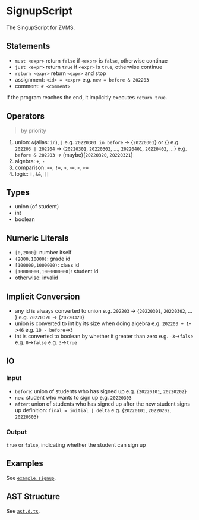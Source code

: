 # SignupScript

The SingupScript for ZVMS.

## Statements

- `must <expr>`
  return `false` if `<expr>` is `false`, otherwise continue
- `just <expr>`
  return `true` if `<expr>` is `true`, otherwise continue
- `return <expr>`
  return `<expr>` and stop
- assignment: `<id> = <expr>`
  e.g. `new = before & 202203`
- comment: `# <comment>`

If the program reaches the end, it implicitly executes `return true`.

## Operators

> by priority

1. union: `&`(alias: `in`), `|`
   e.g. `20220301 in before` -> {`20220301`} or {}
   e.g. `202203 | 202204` -> {`20220301`, `20220302`, ..., `20220401`, `20220402`, ...}
   e.g. `before & 202203` -> (maybe){`20220320`, `20220321`}
2. algebra: `+`, `-`
3. comparison: `==`, `!=`, `>`, `>=`, `<`, `<=`
4. logic: `!`, `&&`, `||`

## Types

- union (of student)
- int
- boolean

## Numeric Literals

- `[0,2000]`: number itself
- `(2000,10000)`: grade id
- `[100000,1000000)`: class id
- `[10000000,1000000000)`: student id
- otherwise: invalid

## Implicit Conversion

- any id is always converted to union
  e.g. `202203` -> {`20220301`, `20220302`, ... }
  e.g. `20220320` -> {`20220320`}
- union is converted to int by its size when doing algebra
  e.g. `202203 + 1`->`46`
  e.g. `10 - before`->`3`
- int is converted to boolean by whether it greater than zero
  e.g. `-3`->`false`
  e.g. `0`->`false`
  e.g. `3`->`true`

## IO

### Input

- `before`: union of students who has signed up
  e.g. {`20220101`, `20220202`}
- `new`: student who wants to sign up
  e.g. `20220303`
- `after`: union of students who has signed up after the new student signs up
  definition: `final = initial | delta`
  e.g. {`20220101`, `20220202`, `20220303`}

### Output

`true` or `false`, indicating whether the student can sign up

## Examples

See [`example.signup`](./example.signup).


## AST Structure

See [`ast.d.ts`](./ast.d.ts).
